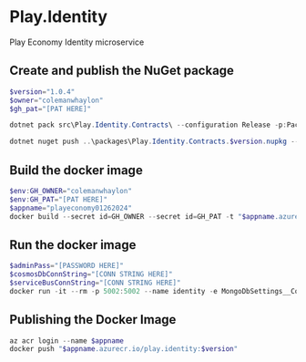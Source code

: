 # Play.Identity

Play Economy Identity microservice

## Create and publish the NuGet package

```powershell
$version="1.0.4"
$owner="colemanwhaylon"
$gh_pat="[PAT HERE]"

dotnet pack src\Play.Identity.Contracts\ --configuration Release -p:PackageVersion=$version -p:RepositoryUrl=https://github.com/$owner/play.identity -o ..\packages

dotnet nuget push ..\packages\Play.Identity.Contracts.$version.nupkg --api-key $gh_pat --source "github"
```

## Build the docker image

```powershell
$env:GH_OWNER="colemanwhaylon"
$env:GH_PAT="[PAT HERE]"
$appname="playeconomy01262024"
docker build --secret id=GH_OWNER --secret id=GH_PAT -t "$appname.azurecr.io/play.identity:$version" .
```

## Run the docker image

```powershell
$adminPass="[PASSWORD HERE]"
$cosmosDbConnString="[CONN STRING HERE]"
$serviceBusConnString="[CONN STRING HERE]"
docker run -it --rm -p 5002:5002 --name identity -e MongoDbSettings__ConnectionString=$cosmosDbConnString -e ServiceBusSettings__ConnectionString=$serviceBusConnString -e ServiceSettings__MessageBroker="SERVICEBUS" -e IdentitySettings__AdminUserPassword=$adminPass  play.identity:$version
```

## Publishing the Docker Image

```powershell
az acr login --name $appname
docker push "$appname.azurecr.io/play.identity:$version"
```
